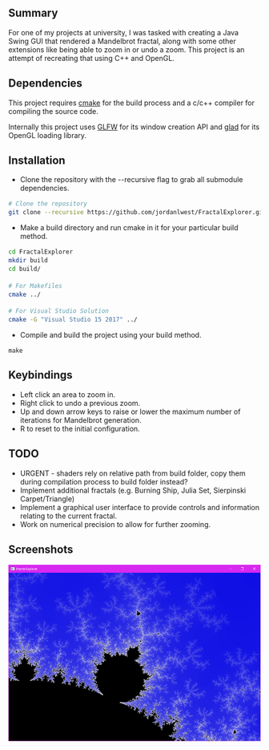 ## Summary

For one of my projects at university, I was tasked with creating a Java Swing GUI that rendered a Mandelbrot fractal, along with some other extensions like being able to zoom in or undo a zoom. This project is an attempt of recreating that using C++ and OpenGL.

## Dependencies

This project requires [cmake](https://cmake.org) for the build process and a c/c++ compiler for compiling the source code.

Internally this project uses [GLFW](https://github.com/glfw/glfw) for its window creation API and [glad](https://github.com/Dav1dde/glad) for its OpenGL loading library.

## Installation

* Clone the repository with the --recursive flag to grab all submodule dependencies.

```bash
# Clone the repository
git clone --recursive https://github.com/jordanlwest/FractalExplorer.git
```

* Make a build directory and run cmake in it for your particular build method.

```bash
cd FractalExplorer 
mkdir build
cd build/

# For Makefiles
cmake ../

# For Visual Studio Solution
cmake -G "Visual Studio 15 2017" ../
```

* Compile and build the project using your build method. 

```
make
```

## Keybindings

* Left click an area to zoom in.
* Right click to undo a previous zoom.
* Up and down arrow keys to raise or lower the maximum number of iterations for Mandelbrot generation.
* R to reset to the initial configuration.

## TODO

* URGENT - shaders rely on relative path from build folder, copy them during compilation process to build folder instead?
* Implement additional fractals (e.g. Burning Ship, Julia Set, Sierpinski Carpet/Triangle)
* Implement a graphical user interface to provide controls and information relating to the current fractal.
* Work on numerical precision to allow for further zooming.

## Screenshots

![Mandelbrot Fractal](/screenshots/mandelbrot.png?raw=true)
